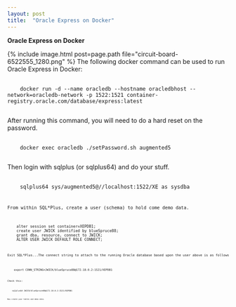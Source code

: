 ```yaml
---
layout: post
title:  "Oracle Express on Docker"
---
```

**Oracle Express on Docker**

{% include image.html post=page.path file="circuit-board-6522555_1280.png" %}&nbsp;The following docker command can be used to run Oracle Express in Docker:

<pre>
  <code>
    docker run -d --name oracledb --hostname oracledbhost --network=oracledb-network -p 1522:1521 container-registry.oracle.com/database/express:latest
  </code>
</pre>

After running this command, you will need to do a hard reset on the password.

<pre>
  <code>
    docker exec oracledb ./setPassword.sh augmented5
  </code>
</pre>

Then login with sqlplus (or sqlplus64) and do your stuff.

<pre>
  <code>
    sqlplus64 sys/augmented5@//localhost:1522/XE as sysdba
  <code>
<pre>

From within SQL*Plus, create a user (schema) to hold come demo data.

<pre>
  <code>
    alter session set container=XEPDB1;
    create user JWICK identified by blueSpruce88;
    grant dba, resource, connect to JWICK;
    ALTER USER JWICK DEFAULT ROLE CONNECT;
  <code>
<pre>

Exit SQL*Plus...The connect string to attach to the running Oracle database based upon the user above is as follows (change to your oracledb ip):

<pre>
  <code>
    export CONN_STRING=JWICK/blueSpruce88@172.18.0.2:1521/XEPDB1
  <code>
<pre>

Check this: 

<pre>
  <code>
    sqlplus64 JWICK/blueSpruce88@172.18.0.2:1521/XEPDB1
  <code>
<pre>

Now create your tables and demo data.
    


